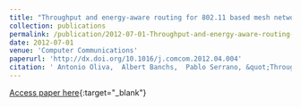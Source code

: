 ```yaml
---
title: "Throughput and energy-aware routing for 802.11 based mesh networks"
collection: publications
permalink: /publication/2012-07-01-Throughput-and-energy-aware-routing-for-80211-based-mesh-networks
date: 2012-07-01
venue: 'Computer Communications'
paperurl: 'http://dx.doi.org/10.1016/j.comcom.2012.04.004'
citation: ' Antonio Oliva,  Albert Banchs,  Pablo Serrano, &quot;Throughput and energy-aware routing for 802.11 based mesh networks.&quot; Computer Communications, 2012.'
---
```

[Access paper here](http://dx.doi.org/10.1016/j.comcom.2012.04.004){:target="_blank"}
